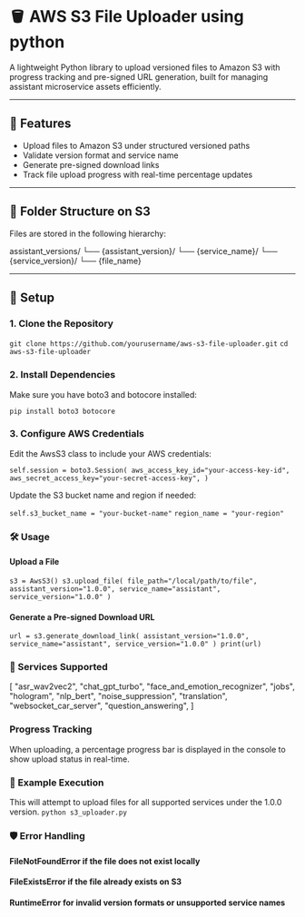 # 🪣 AWS S3 File Uploader using python

A lightweight Python library to upload versioned files to Amazon S3 with progress tracking and pre-signed URL generation, built for managing assistant microservice assets efficiently.

---

## 🚀 Features

- Upload files to Amazon S3 under structured versioned paths
- Validate version format and service name
- Generate pre-signed download links
- Track file upload progress with real-time percentage updates

---

## 📁 Folder Structure on S3

Files are stored in the following hierarchy:

assistant_versions/
└── {assistant_version}/
└── {service_name}/
└── {service_version}/
└── {file_name}



---

## 🔧 Setup

### 1. Clone the Repository


`git clone https://github.com/yourusername/aws-s3-file-uploader.git`
`cd aws-s3-file-uploader `


### 2. Install Dependencies
Make sure you have boto3 and botocore installed:


`pip install boto3 botocore`



### 3. Configure AWS Credentials
Edit the AwsS3 class to include your AWS credentials:

`self.session = boto3.Session(
    aws_access_key_id="your-access-key-id",
    aws_secret_access_key="your-secret-access-key",
)`


Update the S3 bucket name and region if needed:

`self.s3_bucket_name = "your-bucket-name"`
`region_name = "your-region"`



### 🛠️ Usage
#### Upload a File


`s3 = AwsS3()
s3.upload_file(
    file_path="/local/path/to/file",
    assistant_version="1.0.0",
    service_name="assistant",
    service_version="1.0.0"
)`


#### Generate a Pre-signed Download URL
`url = s3.generate_download_link(
    assistant_version="1.0.0",
    service_name="assistant",
    service_version="1.0.0"
)
print(url)`


### 📌 Services Supported
[
    "asr_wav2vec2",
    "chat_gpt_turbo",
    "face_and_emotion_recognizer",
    "jobs",
    "hologram",
    "nlp_bert",
    "noise_suppression",
    "translation",
    "websocket_car_server",
    "question_answering",
]


###  Progress Tracking
When uploading, a percentage progress bar is displayed in the console to show upload status in real-time.

### 🧪 Example Execution
This will attempt to upload files for all supported services under the 1.0.0 version.
`python s3_uploader.py`

### 🛡️ Error Handling
#### FileNotFoundError if the file does not exist locally

#### FileExistsError if the file already exists on S3

#### RuntimeError for invalid version formats or unsupported service names









